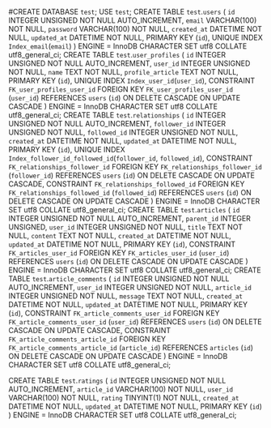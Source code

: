 #CREATE DATABASE `test`;
USE `test`;
CREATE TABLE `test`.`users` (
  `id` INTEGER UNSIGNED NOT NULL AUTO_INCREMENT,
  `email` VARCHAR(100) NOT NULL,
  `password` VARCHAR(100) NOT NULL,
  `created_at` DATETIME NOT NULL,
  `updated_at` DATETIME NOT NULL,
  PRIMARY KEY (`id`),
  UNIQUE INDEX `Index_email`(`email`)
)
ENGINE = InnoDB
CHARACTER SET utf8 COLLATE utf8_general_ci;
CREATE TABLE `test`.`user_profiles` (
  `id` INTEGER UNSIGNED NOT NULL AUTO_INCREMENT,
  `user_id` INTEGER UNSIGNED NOT NULL,
  `name` TEXT NOT NULL,
  `profile_article` TEXT NOT NULL,
  PRIMARY KEY (`id`),
  UNIQUE INDEX `Index_user_id`(`user_id`),
  CONSTRAINT `FK_user_profiles_user_id` FOREIGN KEY `FK_user_profiles_user_id` (`user_id`)
    REFERENCES `users` (`id`)
    ON DELETE CASCADE
    ON UPDATE CASCADE
)
ENGINE = InnoDB
CHARACTER SET utf8 COLLATE utf8_general_ci;
CREATE TABLE `test`.`relationships` (
  `id` INTEGER UNSIGNED NOT NULL AUTO_INCREMENT,
  `follower_id` INTEGER UNSIGNED NOT NULL,
  `followed_id` INTEGER UNSIGNED NOT NULL,
  `created_at` DATETIME NOT NULL,
  `updated_at` DATETIME NOT NULL,
  PRIMARY KEY (`id`),
  UNIQUE INDEX `Index_follower_id_followed_id`(`follower_id`, `followed_id`),
  CONSTRAINT `FK_relationships_follower_id` FOREIGN KEY `FK_relationships_follower_id` (`follower_id`)
    REFERENCES `users` (`id`)
    ON DELETE CASCADE
    ON UPDATE CASCADE,
  CONSTRAINT `FK_relationships_followed_id` FOREIGN KEY `FK_relationships_followed_id` (`followed_id`)
    REFERENCES `users` (`id`)
    ON DELETE CASCADE
    ON UPDATE CASCADE
)
ENGINE = InnoDB
CHARACTER SET utf8 COLLATE utf8_general_ci;
CREATE TABLE `test`.`articles` (
  `id` INTEGER UNSIGNED NOT NULL AUTO_INCREMENT,
  `parent_id` INTEGER UNSIGNED,
  `user_id` INTEGER UNSIGNED NOT NULL,
  `title` TEXT NOT NULL,
  `content` TEXT NOT NULL,
  `created_at` DATETIME NOT NULL,
  `updated_at` DATETIME NOT NULL,
  PRIMARY KEY (`id`),
  CONSTRAINT `FK_articles_user_id` FOREIGN KEY `FK_articles_user_id` (`user_id`)
    REFERENCES `users` (`id`)
    ON DELETE CASCADE
    ON UPDATE CASCADE
)
ENGINE = InnoDB
CHARACTER SET utf8 COLLATE utf8_general_ci;
CREATE TABLE `test`.`article_comments` (
  `id` INTEGER UNSIGNED NOT NULL AUTO_INCREMENT,
  `user_id` INTEGER UNSIGNED NOT NULL,
  `article_id` INTEGER UNSIGNED NOT NULL,
  `message` TEXT NOT NULL,
  `created_at` DATETIME NOT NULL,
  `updated_at` DATETIME NOT NULL,
  PRIMARY KEY (`id`),
  CONSTRAINT `FK_article_comments_user_id` FOREIGN KEY `FK_article_comments_user_id` (`user_id`)
    REFERENCES `users` (`id`)
    ON DELETE CASCADE
    ON UPDATE CASCADE,
  CONSTRAINT `FK_article_comments_article_id` FOREIGN KEY `FK_article_comments_article_id` (`article_id`)
    REFERENCES `articles` (`id`)
    ON DELETE CASCADE
    ON UPDATE CASCADE
)
ENGINE = InnoDB
CHARACTER SET utf8 COLLATE utf8_general_ci;

CREATE TABLE `test`.`ratings` (
  `id` INTEGER UNSIGNED NOT NULL AUTO_INCREMENT,
  `article_id` VARCHAR(100) NOT NULL,
  `user_id` VARCHAR(100) NOT NULL,
  `rating` TINYINT(1) NOT NULL,
  `created_at` DATETIME NOT NULL,
  `updated_at` DATETIME NOT NULL,
  PRIMARY KEY (`id`)
)
ENGINE = InnoDB
CHARACTER SET utf8 COLLATE utf8_general_ci;
